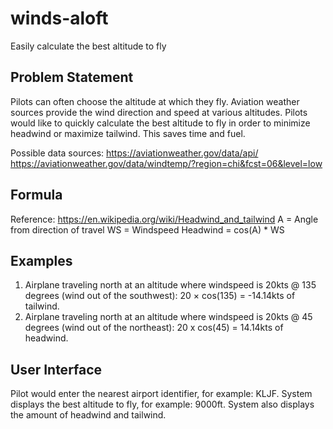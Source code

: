# winds-aloft
Easily calculate the best altitude to fly

## Problem Statement
Pilots can often choose the altitude at which they fly. Aviation weather sources provide the wind direction and speed at various altitudes. Pilots would like to quickly calculate the best altitude to fly in order to minimize headwind or maximize tailwind. This saves time and fuel. 

Possible data sources: 
https://aviationweather.gov/data/api/
https://aviationweather.gov/data/windtemp/?region=chi&fcst=06&level=low

## Formula
Reference: https://en.wikipedia.org/wiki/Headwind_and_tailwind
A = Angle from direction of travel
WS = Windspeed
Headwind = cos(A) * WS 

## Examples 
1) Airplane traveling north at an altitude where windspeed is 20kts @ 135 degrees (wind out of the southwest): 20 × cos(135) = -14.14kts of tailwind. 
2) Airplane traveling north at an altitude where windspeed is 20kts @ 45 degrees (wind out of the northeast): 20 x cos(45) = 14.14kts of headwind. 

## User Interface
Pilot would enter the nearest airport identifier, for example: KLJF. 
System displays the best altitude to fly, for example: 9000ft. System also displays the amount of headwind and tailwind. 



